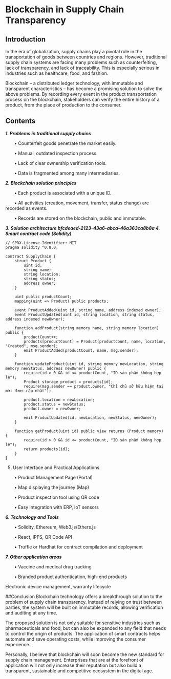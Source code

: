 # Blockchain in Supply Chain Transparency
## Introduction
In the era of globalization, supply chains play a pivotal role in the transportation of goods between countries and regions. However, traditional supply chain systems are facing many problems such as counterfeiting, lack of transparency, and lack of traceability. This is especially serious in industries such as healthcare, food, and fashion.

Blockchain – a distributed ledger technology, with immutable and transparent characteristics – has become a promising solution to solve the above problems. By recording every event in the product transportation process on the blockchain, stakeholders can verify the entire history of a product, from the place of production to the consumer.

## Contents
***1. Problems in traditional supply chains***

 &emsp;• Counterfeit goods penetrate the market easily.

 &emsp;• Manual, outdated inspection process.

 &emsp;• Lack of clear ownership verification tools.

 &emsp;• Data is fragmented among many intermediaries.

***2. Blockchain solution principles***

 &emsp;• Each product is associated with a unique ID.

 &emsp;• All activities (creation, movement, transfer, status change) are recorded as events.

 &emsp;• Records are stored on the blockchain, public and immutable.

***3. Solution architecture bfcdeaed-2123-43a6-abca-46a363ca8b8a 4. Smart contract code (Solidity)***
```solidity
// SPDX-License-Identifier: MIT
pragma solidity ^0.8.0;

contract SupplyChain {
    struct Product {
        uint id;
        string name;
        string location;
        string status;
        address owner;
    }

    uint public productCount;
    mapping(uint => Product) public products;

    event ProductAdded(uint id, string name, address indexed owner);
    event ProductUpdated(uint id, string location, string status, address indexed newOwner);

    function addProduct(string memory name, string memory location) public {
        productCount++;
        products[productCount] = Product(productCount, name, location, "Created", msg.sender);
        emit ProductAdded(productCount, name, msg.sender);
    }

    function updateProduct(uint id, string memory newLocation, string memory newStatus, address newOwner) public {
        require(id > 0 && id <= productCount, "ID sản phẩm không hợp lệ");
        Product storage product = products[id];
        require(msg.sender == product.owner, "Chỉ chủ sở hữu hiện tại mới được cập nhật");

        product.location = newLocation;
        product.status = newStatus;
        product.owner = newOwner;

        emit ProductUpdated(id, newLocation, newStatus, newOwner);
    }

    function getProduct(uint id) public view returns (Product memory) {
        require(id > 0 && id <= productCount, "ID sản phẩm không hợp lệ");
        return products[id];
    }
}
```

5. User Interface and Practical Applications

 &emsp;• Product Management Page (Portal)

 &emsp;• Map displaying the journey (Map)

 &emsp;• Product inspection tool using QR code

 &emsp;• Easy integration with ERP, IoT sensors

***6. Technology and Tools***

 &emsp;• Solidity, Ethereum, Web3.js/Ethers.js

 &emsp;• React, IPFS, QR Code API

 &emsp;• Truffle or Hardhat for contract compilation and deployment

***7. Other application areas***

 &emsp;• Vaccine and medical drug tracking

 &emsp;• Branded product authentication, high-end products

Electronic device management, warranty lifecycle

##Conclusion
Blockchain technology offers a breakthrough solution to the problem of supply chain transparency. Instead of relying on trust between parties, the system will be built on immutable records, allowing verification and auditing at any time.

The proposed solution is not only suitable for sensitive industries such as pharmaceuticals and food, but can also be expanded to any field that needs to control the origin of products. The application of smart contracts helps automate and save operating costs, while improving the consumer experience.

Personally, I believe that blockchain will soon become the new standard for supply chain management. Enterprises that are at the forefront of application will not only increase their reputation but also build a transparent, sustainable and competitive ecosystem in the digital age.
